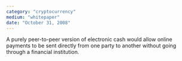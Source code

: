 ```yaml
---
category: "cryptocurrency"
medium: "whitepaper"
date: "October 31, 2008"
---
```

A purely peer-to-peer version of electronic cash would allow online payments to be sent directly from one party to another without going through a financial institution.